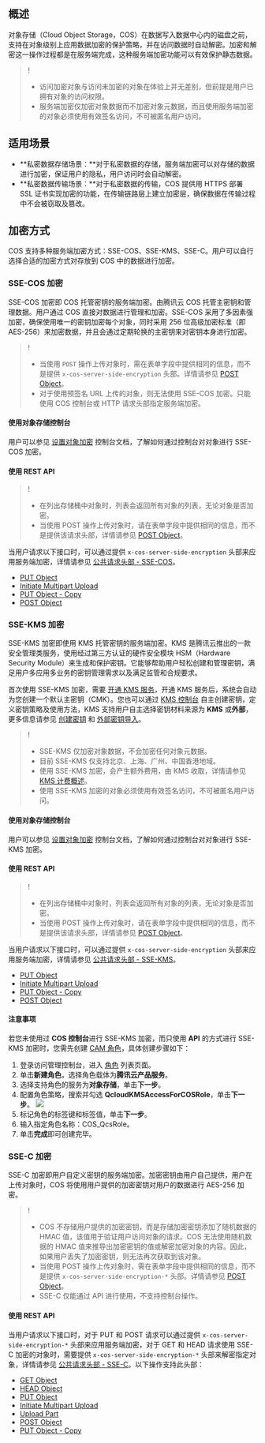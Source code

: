 ## 概述

对象存储（Cloud Object Storage，COS）在数据写入数据中心内的磁盘之前，支持在对象级别上应用数据加密的保护策略，并在访问数据时自动解密。加密和解密这一操作过程都是在服务端完成，这种服务端加密功能可以有效保护静态数据。

>!
> - 访问加密对象与访问未加密的对象在体验上并无差别，但前提是用户已拥有对象的访问权限。
> - 服务端加密仅加密对象数据而不加密对象元数据，而且使用服务端加密的对象必须使用有效签名访问，不可被匿名用户访问。
> 

## 适用场景

- **私密数据存储场景：**对于私密数据的存储，服务端加密可以对存储的数据进行加密，保证用户的隐私，用户访问时会自动解密。
- **私密数据传输场景：**对于私密数据的传输，COS 提供用 HTTPS 部署 SSL 证书实现加密的功能，在传输链路层上建立加密层，确保数据在传输过程中不会被窃取及篡改。

## 加密方式
COS 支持多种服务端加密方式：SSE-COS、SSE-KMS、SSE-C。用户可以自行选择合适的加密方式对存放到 COS 中的数据进行加密。

### SSE-COS 加密

SSE-COS 加密即 COS 托管密钥的服务端加密。由腾讯云 COS 托管主密钥和管理数据。用户通过 COS 直接对数据进行管理和加密。SSE-COS 采用了多因素强加密，确保使用唯一的密钥加密每个对象，同时采用 256 位高级加密标准（即 AES-256）来加密数据，并且会通过定期轮换的主密钥来对密钥本身进行加密。

>!
>- 当使用 `POST` 操作上传对象时，需在表单字段中提供相同的信息，而不是提供 `x-cos-server-side-encryption` 头部。详情请参见 [POST Object](https://intl.cloud.tencent.com/document/product/436/14690)。
>- 对于使用预签名 URL 上传的对象，则无法使用 SSE-COS 加密。只能使用 COS 控制台或 HTTP 请求头部指定服务端加密。

#### 使用对象存储控制台
用户可以参见 [设置对象加密](https://intl.cloud.tencent.com/document/product/436/30929) 控制台文档，了解如何通过控制台对对象进行 SSE-COS 加密。

#### 使用 REST API

>!
>- 在列出存储桶中对象时，列表会返回所有对象的列表，无论对象是否加密。
>- 当使用 POST 操作上传对象时，请在表单字段中提供相同的信息，而不是提供该请求头部，详情请参见 [POST Object](https://intl.cloud.tencent.com/document/product/436/14690)。

当用户请求以下接口时，可以通过提供 `x-cos-server-side-encryption` 头部来应用服务端加密，详情请参见 [公共请求头部 - SSE-COS](https://intl.cloud.tencent.com/document/product/436/7728)。

- [PUT Object](https://intl.cloud.tencent.com/document/product/436/7749)
- [Initiate Multipart Upload](https://intl.cloud.tencent.com/document/product/436/7746)
- [PUT Object - Copy](https://intl.cloud.tencent.com/document/product/436/10881)
- [POST Object](https://intl.cloud.tencent.com/document/product/436/14690)

### SSE-KMS 加密

SSE-KMS 加密即使用 KMS 托管密钥的服务端加密。KMS 是腾讯云推出的一款安全管理类服务，使用经过第三方认证的硬件安全模块 HSM（Hardware Security Module）来生成和保护密钥。它能够帮助用户轻松创建和管理密钥，满足用户多应用多业务的密钥管理需求以及满足监管和合规要求。

首次使用 SSE-KMS 加密，需要 [开通 KMS 服务](https://intl.cloud.tencent.com/pricing/kms)，开通 KMS 服务后，系统会自动为您创建一个默认主密钥（CMK）。您也可以通过 [KMS 控制台](https://console.cloud.tencent.com/kms2) 自主创建密钥，定义密钥策略及使用方法，KMS 支持用户自主选择密钥材料来源为 **KMS** 或**外部**，更多信息请参见 [创建密钥](https://intl.cloud.tencent.com/document/product/1030/31971) 和 [外部密钥导入](https://intl.cloud.tencent.com/document/product/1030/32795)。

>!
> - SSE-KMS 仅加密对象数据，不会加密任何对象元数据。
> - 目前 SSE-KMS 仅支持北京、上海、广州、中国香港地域。
> - 使用 SSE-KMS 加密，会产生额外费用，由 KMS 收取，详情请参见 [KMS 计费概述](https://intl.cloud.tencent.com/document/product/1030/31966)。
> - 使用 SSE-KMS 加密的对象必须使用有效签名访问，不可被匿名用户访问。

#### 使用对象存储控制台

用户可以参见 [设置对象加密](https://intl.cloud.tencent.com/document/product/436/30929) 控制台文档，了解如何通过控制台对对象进行 SSE-KMS 加密。

#### 使用 REST API

>!
>
>- 在列出存储桶中对象时，列表会返回所有对象的列表，无论对象是否加密。
>- 当使用 POST 操作上传对象时，请在表单字段中提供相同的信息，而不是提供该请求头部，详情请参见 [POST Object](https://intl.cloud.tencent.com/document/product/436/14690)。

当用户请求以下接口时，可以通过提供 `x-cos-server-side-encryption` 头部来应用服务端加密，详情请参见 [公共请求头部 - SSE-KMS](https://intl.cloud.tencent.com/document/product/436/7728)。

- [PUT Object](https://intl.cloud.tencent.com/document/product/436/7749)
- [Initiate Multipart Upload](https://intl.cloud.tencent.com/document/product/436/7746)
- [PUT Object - Copy](https://intl.cloud.tencent.com/document/product/436/10881)
- [POST Object](https://intl.cloud.tencent.com/document/product/436/14690)

#### 注意事项
若您未使用过 **COS 控制台**进行 SSE-KMS 加密，而只使用 **API** 的方式进行 SSE-KMS 加密时，您需先创建 [CAM 角色](https://intl.cloud.tencent.com/document/product/598/19420)，具体创建步骤如下：
1. 登录访问管理控制台，进入 [角色](https://console.cloud.tencent.com/cam/role) 列表页面。
2. 单击**新建角色**，选择角色载体为**腾讯云产品服务**。
3. 选择支持角色的服务为**对象存储**，单击**下一步**。
4. 配置角色策略，搜索并勾选 **QcloudKMSAccessForCOSRole**，单击**下一步**。
![](https://main.qcloudimg.com/raw/b3d8ef7f3c534f33207c47b7fb7725fb.png)
5. 标记角色的标签键和标签值，单击**下一步**。
6. 输入指定角色名称：COS_QcsRole。
7. 单击**完成**即可创建完毕。

### SSE-C 加密

SSE-C 加密即用户自定义密钥的服务端加密。加密密钥由用户自己提供，用户在上传对象时，COS 将使用用户提供的加密密钥对用户的数据进行 AES-256 加密。

>!
>- COS 不存储用户提供的加密密钥，而是存储加密密钥添加了随机数据的 HMAC 值，该值用于验证用户访问对象的请求。COS 无法使用随机数据的 HMAC 值来推导出加密密钥的值或解密加密对象的内容。因此，如果用户丢失了加密密钥，则无法再次获取到该对象。
>- 当使用 POST 操作上传对象时，需在表单字段中提供相同的信息，而不是提供 `x-cos-server-side-encryption-*` 头部。详情请参见 [POST Object](https://intl.cloud.tencent.com/document/product/436/14690)。
>- SSE-C 仅能通过 API 进行使用，不支持控制台操作。

#### 使用 REST API

当用户请求以下接口时，对于 PUT 和 POST 请求可以通过提供 `x-cos-server-side-encryption-*` 头部来应用服务端加密，对于 GET 和 HEAD 请求使用 SSE-C 加密的对象时，需要提供 `x-cos-server-side-encryption-*` 头部来解密指定对象，详情请参见 [公共请求头部 - SSE-C](https://intl.cloud.tencent.com/document/product/436/7728)。以下操作支持此头部：

- [GET Object](https://intl.cloud.tencent.com/document/product/436/7753)
- [HEAD Object](https://intl.cloud.tencent.com/document/product/436/7745)
- [PUT Object](https://intl.cloud.tencent.com/document/product/436/7749)
- [Initiate Multipart Upload](https://intl.cloud.tencent.com/document/product/436/7746)
- [Upload Part](https://intl.cloud.tencent.com/document/product/436/7750)
- [POST Object](https://intl.cloud.tencent.com/document/product/436/14690)
- [PUT Object - Copy](https://intl.cloud.tencent.com/document/product/436/10881)

